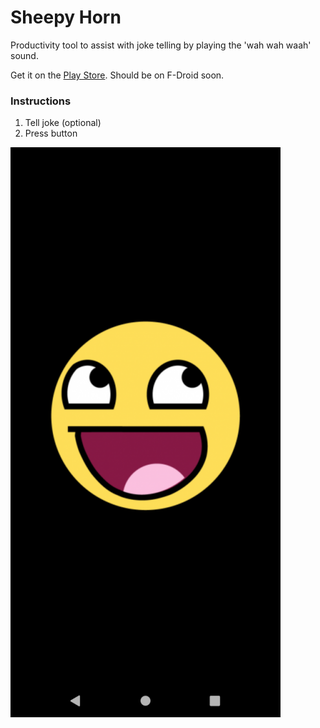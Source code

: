 

# Sheepy Horn

Productivity tool to assist with joke telling by playing the 'wah wah waah' sound.

Get it on the [Play Store](https://play.google.com/store/apps/details?id=com.mendhak.sheepyhorn).  Should be on F-Droid soon.



### Instructions

1.  Tell joke (optional)
2.  Press button


![screenshot](screenshot.png)



